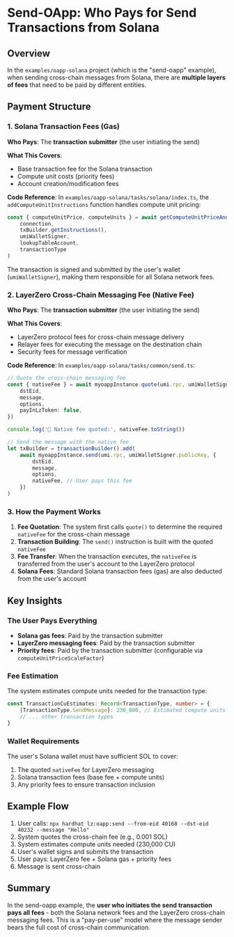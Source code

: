 # Send-OApp: Who Pays for Send Transactions from Solana

## Overview
In the `examples/oapp-solana` project (which is the "send-oapp" example), when sending cross-chain messages from Solana, there are **multiple layers of fees** that need to be paid by different entities.

## Payment Structure

### 1. Solana Transaction Fees (Gas)
**Who Pays**: The **transaction submitter** (the user initiating the send)

**What This Covers**:
- Base transaction fee for the Solana transaction
- Compute unit costs (priority fees)
- Account creation/modification fees

**Code Reference**: In `examples/oapp-solana/tasks/solana/index.ts`, the `addComputeUnitInstructions` function handles compute unit pricing:

```typescript
const { computeUnitPrice, computeUnits } = await getComputeUnitPriceAndLimit(
    connection,
    txBuilder.getInstructions(),
    umiWalletSigner,
    lookupTableAccount,
    transactionType
)
```

The transaction is signed and submitted by the user's wallet (`umiWalletSigner`), making them responsible for all Solana network fees.

### 2. LayerZero Cross-Chain Messaging Fee (Native Fee)
**Who Pays**: The **transaction submitter** (the user initiating the send)

**What This Covers**:
- LayerZero protocol fees for cross-chain message delivery
- Relayer fees for executing the message on the destination chain
- Security fees for message verification

**Code Reference**: In `examples/oapp-solana/tasks/common/send.ts`:

```typescript
// Quote the cross-chain messaging fee
const { nativeFee } = await myoappInstance.quote(umi.rpc, umiWalletSigner.publicKey, {
    dstEid,
    message,
    options,
    payInLzToken: false,
})

console.log('🔖 Native fee quoted:', nativeFee.toString())

// Send the message with the native fee
let txBuilder = transactionBuilder().add(
    await myoappInstance.send(umi.rpc, umiWalletSigner.publicKey, {
        dstEid,
        message,
        options,
        nativeFee, // User pays this fee
    })
)
```

### 3. How the Payment Works

1. **Fee Quotation**: The system first calls `quote()` to determine the required `nativeFee` for the cross-chain message
2. **Transaction Building**: The `send()` instruction is built with the quoted `nativeFee`
3. **Fee Transfer**: When the transaction executes, the `nativeFee` is transferred from the user's account to the LayerZero protocol
4. **Solana Fees**: Standard Solana transaction fees (gas) are also deducted from the user's account

## Key Insights

### The User Pays Everything
- **Solana gas fees**: Paid by the transaction submitter
- **LayerZero messaging fees**: Paid by the transaction submitter
- **Priority fees**: Paid by the transaction submitter (configurable via `computeUnitPriceScaleFactor`)

### Fee Estimation
The system estimates compute units needed for the transaction type:
```typescript
const TransactionCuEstimates: Record<TransactionType, number> = {
    [TransactionType.SendMessage]: 230_000, // Estimated compute units for send messages
    // ... other transaction types
}
```

### Wallet Requirements
The user's Solana wallet must have sufficient SOL to cover:
1. The quoted `nativeFee` for LayerZero messaging
2. Solana transaction fees (base fee + compute units)
3. Any priority fees to ensure transaction inclusion

## Example Flow

1. User calls: `npx hardhat lz:oapp:send --from-eid 40168 --dst-eid 40232 --message "Hello"`
2. System quotes the cross-chain fee (e.g., 0.001 SOL)
3. System estimates compute units needed (230,000 CU)
4. User's wallet signs and submits the transaction
5. User pays: LayerZero fee + Solana gas + priority fees
6. Message is sent cross-chain

## Summary
In the send-oapp example, the **user who initiates the send transaction pays all fees** - both the Solana network fees and the LayerZero cross-chain messaging fees. This is a "pay-per-use" model where the message sender bears the full cost of cross-chain communication.